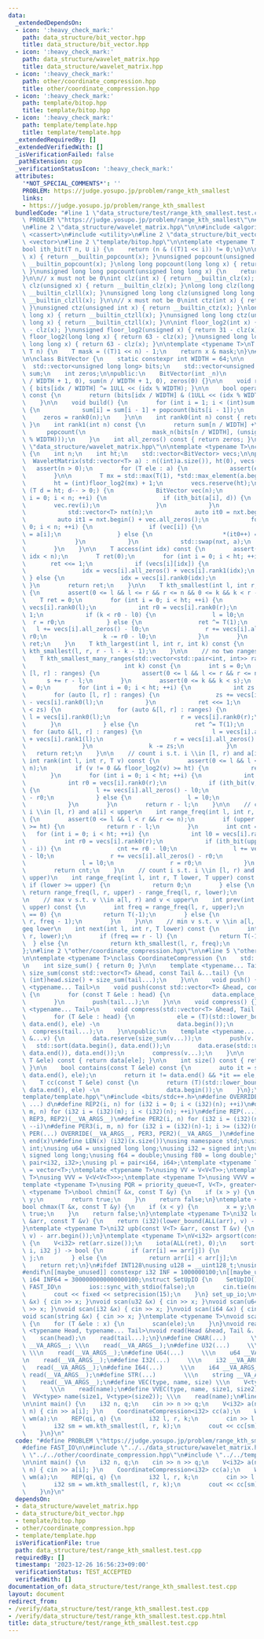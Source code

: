 ```yaml
---
data:
  _extendedDependsOn:
  - icon: ':heavy_check_mark:'
    path: data_structure/bit_vector.hpp
    title: data_structure/bit_vector.hpp
  - icon: ':heavy_check_mark:'
    path: data_structure/wavelet_matrix.hpp
    title: data_structure/wavelet_matrix.hpp
  - icon: ':heavy_check_mark:'
    path: other/coordinate_compression.hpp
    title: other/coordinate_compression.hpp
  - icon: ':heavy_check_mark:'
    path: template/bitop.hpp
    title: template/bitop.hpp
  - icon: ':heavy_check_mark:'
    path: template/template.hpp
    title: template/template.hpp
  _extendedRequiredBy: []
  _extendedVerifiedWith: []
  _isVerificationFailed: false
  _pathExtension: cpp
  _verificationStatusIcon: ':heavy_check_mark:'
  attributes:
    '*NOT_SPECIAL_COMMENTS*': ''
    PROBLEM: https://judge.yosupo.jp/problem/range_kth_smallest
    links:
    - https://judge.yosupo.jp/problem/range_kth_smallest
  bundledCode: "#line 1 \"data_structure/test/range_kth_smallest.test.cpp\"\n#define\
    \ PROBLEM \"https://judge.yosupo.jp/problem/range_kth_smallest\"\n#define FAST_IO\n\
    \n#line 2 \"data_structure/wavelet_matrix.hpp\"\n\n#include <algorithm>\n#include\
    \ <cassert>\n#include <utility>\n#line 2 \"data_structure/bit_vector.hpp\"\n#include\
    \ <vector>\n#line 2 \"template/bitop.hpp\"\n\ntemplate <typename T, typename U>\n\
    bool ith_bit(T n, U i) {\n    return (n & ((T)1 << i)) != 0;\n}\n\nint popcount(int\
    \ x) { return __builtin_popcount(x); }\nunsigned popcount(unsigned x) { return\
    \ __builtin_popcount(x); }\nlong long popcount(long long x) { return __builtin_popcountll(x);\
    \ }\nunsigned long long popcount(unsigned long long x) {\n    return __builtin_popcountll(x);\n\
    }\n\n// x must not be 0\nint clz(int x) { return __builtin_clz(x); }\nunsigned\
    \ clz(unsigned x) { return __builtin_clz(x); }\nlong long clz(long long x) { return\
    \ __builtin_clzll(x); }\nunsigned long long clz(unsigned long long x) { return\
    \ __builtin_clzll(x); }\n\n// x must not be 0\nint ctz(int x) { return __builtin_ctz(x);\
    \ }\nunsigned ctz(unsigned int x) { return __builtin_ctz(x); }\nlong long ctz(long\
    \ long x) { return __builtin_ctzll(x); }\nunsigned long long ctz(unsigned long\
    \ long x) { return __builtin_ctzll(x); }\n\nint floor_log2(int x) { return 31\
    \ - clz(x); }\nunsigned floor_log2(unsigned x) { return 31 - clz(x); }\nlong long\
    \ floor_log2(long long x) { return 63 - clz(x); }\nunsigned long long floor_log2(unsigned\
    \ long long x) { return 63 - clz(x); }\n\ntemplate <typename T>\nT mask_n(T x,\
    \ T n) {\n    T mask = ((T)1 << n) - 1;\n    return x & mask;\n}\n#line 4 \"data_structure/bit_vector.hpp\"\
    \n\nclass BitVector {\n    static constexpr int WIDTH = 64;\n\n    int n;\n  \
    \  std::vector<unsigned long long> bits;\n    std::vector<unsigned long long>\
    \ sum;\n    int zeros;\n\npublic:\n    BitVector(int _n)\n        : n(_n), bits(n\
    \ / WIDTH + 1, 0), sum(n / WIDTH + 1, 0), zeros(0) {}\n\n    void rev(int idx)\
    \ { bits[idx / WIDTH] ^= 1ULL << (idx % WIDTH); }\n\n    bool operator[](int idx)\
    \ const {\n        return (bits[idx / WIDTH] & (1ULL << (idx % WIDTH))) != 0;\n\
    \    }\n\n    void build() {\n        for (int i = 1; i < (int)sum.size(); ++i)\
    \ {\n            sum[i] = sum[i - 1] + popcount(bits[i - 1]);\n        }\n   \
    \     zeros = rank0(n);\n    }\n\n    int rank0(int n) const { return n - rank1(n);\
    \ }\n    int rank1(int n) const {\n        return sum[n / WIDTH] +\n         \
    \      popcount(\n                   mask_n(bits[n / WIDTH], (unsigned long long)(n\
    \ % WIDTH)));\n    }\n    int all_zeros() const { return zeros; }\n};\n#line 7\
    \ \"data_structure/wavelet_matrix.hpp\"\n\ntemplate <typename T>\nclass WaveletMatrix\
    \ {\n    int n;\n    int ht;\n    std::vector<BitVector> vecs;\n\npublic:\n  \
    \  WaveletMatrix(std::vector<T> a) : n((int)a.size()), ht(0), vecs() {\n     \
    \   assert(n > 0);\n        for (T ele : a) {\n            assert(ele >= 0);\n\
    \        }\n\n        T mx = std::max(T(1), *std::max_element(a.begin(), a.end()));\n\
    \        ht = (int)floor_log2(mx) + 1;\n        vecs.reserve(ht);\n\n        for\
    \ (T d = ht; d-- > 0;) {\n            BitVector vec(n);\n            for (int\
    \ i = 0; i < n; ++i) {\n                if (ith_bit(a[i], d)) {\n            \
    \        vec.rev(i);\n                }\n            }\n            vec.build();\n\
    \            std::vector<T> nxt(n);\n            auto it0 = nxt.begin();\n   \
    \         auto it1 = nxt.begin() + vec.all_zeros();\n            for (int i =\
    \ 0; i < n; ++i) {\n                if (vec[i]) {\n                    *(it1++)\
    \ = a[i];\n                } else {\n                    *(it0++) = a[i];\n  \
    \              }\n            }\n            std::swap(nxt, a);\n            vecs.emplace_back(std::move(vec));\n\
    \        }\n    }\n\n    T access(int idx) const {\n        assert(0 <= idx &&\
    \ idx < n);\n        T ret(0);\n        for (int i = 0; i < ht; ++i) {\n     \
    \       ret <<= 1;\n            if (vecs[i][idx]) {\n                ret ^= 1;\n\
    \                idx = vecs[i].all_zeros() + vecs[i].rank1(idx);\n           \
    \ } else {\n                idx = vecs[i].rank0(idx);\n            }\n       \
    \ }\n        return ret;\n    }\n\n    T kth_smallest(int l, int r, int k) const\
    \ {\n        assert(0 <= l && l <= r && r <= n && 0 <= k && k < r - l);\n    \
    \    T ret = 0;\n        for (int i = 0; i < ht; ++i) {\n            int l0 =\
    \ vecs[i].rank0(l);\n            int r0 = vecs[i].rank0(r);\n            ret <<=\
    \ 1;\n            if (k < r0 - l0) {\n                l = l0;\n              \
    \  r = r0;\n            } else {\n                ret ^= T(1);\n             \
    \   l += vecs[i].all_zeros() - l0;\n                r += vecs[i].all_zeros() -\
    \ r0;\n                k -= r0 - l0;\n            }\n        }\n        return\
    \ ret;\n    }\n    T kth_largest(int l, int r, int k) const {\n        return\
    \ kth_smallest(l, r, r - l - k - 1);\n    }\n\n    // no two ranges intersect\n\
    \    T kth_smallest_many_ranges(std::vector<std::pair<int, int>> ranges,\n   \
    \                            int k) const {\n        int s = 0;\n        for (auto\
    \ [l, r] : ranges) {\n            assert(0 <= l && l <= r && r <= n);\n      \
    \      s += r - l;\n        }\n        assert(0 <= k && k < s);\n        T ret\
    \ = 0;\n        for (int i = 0; i < ht; ++i) {\n            int zs = 0;\n    \
    \        for (auto [l, r] : ranges) {\n                zs += vecs[i].rank0(r)\
    \ - vecs[i].rank0(l);\n            }\n            ret <<= 1;\n            if (k\
    \ < zs) {\n                for (auto &[l, r] : ranges) {\n                   \
    \ l = vecs[i].rank0(l);\n                    r = vecs[i].rank0(r);\n         \
    \       }\n            } else {\n                ret ^= T(1);\n              \
    \  for (auto &[l, r] : ranges) {\n                    l = vecs[i].all_zeros()\
    \ + vecs[i].rank1(l);\n                    r = vecs[i].all_zeros() + vecs[i].rank1(r);\n\
    \                }\n                k -= zs;\n            }\n        }\n     \
    \   return ret;\n    }\n\n    // count i s.t. i \\in [l, r) and a[i] = v\n   \
    \ int rank(int l, int r, T v) const {\n        assert(0 <= l && l <= r && r <=\
    \ n);\n        if (v != 0 && floor_log2(v) >= ht) {\n            return 0;\n \
    \       }\n        for (int i = 0; i < ht; ++i) {\n            int l0 = vecs[i].rank0(l);\n\
    \            int r0 = vecs[i].rank0(r);\n            if (ith_bit(v, ht - 1 - i))\
    \ {\n                l += vecs[i].all_zeros() - l0;\n                r += vecs[i].all_zeros()\
    \ - r0;\n            } else {\n                l = l0;\n                r = r0;\n\
    \            }\n        }\n        return r - l;\n    }\n\n    // count i s.t.\
    \ i \\in [l, r) and a[i] < upper\n    int range_freq(int l, int r, T upper) const\
    \ {\n        assert(0 <= l && l < r && r <= n);\n        if (upper != 0 && floor_log2(upper)\
    \ >= ht) {\n            return r - l;\n        }\n        int cnt = 0;\n     \
    \   for (int i = 0; i < ht; ++i) {\n            int l0 = vecs[i].rank0(l);\n \
    \           int r0 = vecs[i].rank0(r);\n            if (ith_bit(upper, ht - 1\
    \ - i)) {\n                cnt += r0 - l0;\n                l += vecs[i].all_zeros()\
    \ - l0;\n                r += vecs[i].all_zeros() - r0;\n            } else {\n\
    \                l = l0;\n                r = r0;\n            }\n        }\n\
    \        return cnt;\n    }\n    // count i s.t. i \\in [l, r) and a[i] \\in [lower,\
    \ upper)\n    int range_freq(int l, int r, T lower, T upper) const {\n       \
    \ if (lower >= upper) {\n            return 0;\n        } else {\n           \
    \ return range_freq(l, r, upper) - range_freq(l, r, lower);\n        }\n    }\n\
    \n    // max v s.t. v \\in a[l, r) and v < upper\n    int prev(int l, int r, T\
    \ upper) const {\n        int freq = range_freq(l, r, upper);\n        if (freq\
    \ == 0) {\n            return T(-1);\n        } else {\n            return kth_smallest(l,\
    \ r, freq - 1);\n        }\n    }\n\n    // min v s.t. v \\in a[l, r) and v \\\
    geq lower\n    int next(int l, int r, T lower) const {\n        int freq = range_freq(l,\
    \ r, lower);\n        if (freq == r - l) {\n            return T(-1);\n      \
    \  } else {\n            return kth_smallest(l, r, freq);\n        }\n    }\n\
    };\n#line 2 \"other/coordinate_compression.hpp\"\n\n#line 5 \"other/coordinate_compression.hpp\"\
    \n\ntemplate <typename T>\nclass CoordinateCompression {\n    std::vector<T> data;\n\
    \n    int size_sum() { return 0; }\n\n    template <typename... Tail>\n    int\
    \ size_sum(const std::vector<T> &head, const Tail &...tail) {\n        return\
    \ (int)head.size() + size_sum(tail...);\n    }\n\n    void push() {}\n\n    template\
    \ <typename... Tail>\n    void push(const std::vector<T> &head, const Tail &...tail)\
    \ {\n        for (const T &ele : head) {\n            data.emplace_back(ele);\n\
    \        }\n        push(tail...);\n    }\n\n    void compress() {}\n\n    template\
    \ <typename... Tail>\n    void compress(std::vector<T> &head, Tail &...tail) {\n\
    \        for (T &ele : head) {\n            ele = (T)(std::lower_bound(data.begin(),\
    \ data.end(), ele) -\n                      data.begin());\n        }\n      \
    \  compress(tail...);\n    }\n\npublic:\n    template <typename... V>\n    CoordinateCompression(V\
    \ &...v) {\n        data.reserve(size_sum(v...));\n        push(v...);\n     \
    \   std::sort(data.begin(), data.end());\n        data.erase(std::unique(data.begin(),\
    \ data.end()), data.end());\n        compress(v...);\n    }\n\n    const T &operator[](const\
    \ T &ele) const { return data[ele]; }\n\n    int size() const { return data.size();\
    \ }\n\n    bool contains(const T &ele) const {\n        auto it = std::lower_bound(data.begin(),\
    \ data.end(), ele);\n        return it != data.end() && *it == ele;\n    }\n\n\
    \    T cc(const T &ele) const {\n        return (T)(std::lower_bound(data.begin(),\
    \ data.end(), ele) -\n                   data.begin());\n    }\n};\n#line 1 \"\
    template/template.hpp\"\n#include <bits/stdc++.h>\n#define OVERRIDE(a, b, c, d,\
    \ ...) d\n#define REP2(i, n) for (i32 i = 0; i < (i32)(n); ++i)\n#define REP3(i,\
    \ m, n) for (i32 i = (i32)(m); i < (i32)(n); ++i)\n#define REP(...) OVERRIDE(__VA_ARGS__,\
    \ REP3, REP2)(__VA_ARGS__)\n#define PER2(i, n) for (i32 i = (i32)(n)-1; i >= 0;\
    \ --i)\n#define PER3(i, m, n) for (i32 i = (i32)(n)-1; i >= (i32)(m); --i)\n#define\
    \ PER(...) OVERRIDE(__VA_ARGS__, PER3, PER2)(__VA_ARGS__)\n#define ALL(x) begin(x),\
    \ end(x)\n#define LEN(x) (i32)(x.size())\nusing namespace std;\nusing u32 = unsigned\
    \ int;\nusing u64 = unsigned long long;\nusing i32 = signed int;\nusing i64 =\
    \ signed long long;\nusing f64 = double;\nusing f80 = long double;\nusing pi =\
    \ pair<i32, i32>;\nusing pl = pair<i64, i64>;\ntemplate <typename T>\nusing V\
    \ = vector<T>;\ntemplate <typename T>\nusing VV = V<V<T>>;\ntemplate <typename\
    \ T>\nusing VVV = V<V<V<T>>>;\ntemplate <typename T>\nusing VVVV = V<V<V<V<T>>>>;\n\
    template <typename T>\nusing PQR = priority_queue<T, V<T>, greater<T>>;\ntemplate\
    \ <typename T>\nbool chmin(T &x, const T &y) {\n    if (x > y) {\n        x =\
    \ y;\n        return true;\n    }\n    return false;\n}\ntemplate <typename T>\n\
    bool chmax(T &x, const T &y) {\n    if (x < y) {\n        x = y;\n        return\
    \ true;\n    }\n    return false;\n}\ntemplate <typename T>\ni32 lob(const V<T>\
    \ &arr, const T &v) {\n    return (i32)(lower_bound(ALL(arr), v) - arr.begin());\n\
    }\ntemplate <typename T>\ni32 upb(const V<T> &arr, const T &v) {\n    return (i32)(upper_bound(ALL(arr),\
    \ v) - arr.begin());\n}\ntemplate <typename T>\nV<i32> argsort(const V<T> &arr)\
    \ {\n    V<i32> ret(arr.size());\n    iota(ALL(ret), 0);\n    sort(ALL(ret), [&](i32\
    \ i, i32 j) -> bool {\n        if (arr[i] == arr[j]) {\n            return i <\
    \ j;\n        } else {\n            return arr[i] < arr[j];\n        }\n    });\n\
    \    return ret;\n}\n#ifdef INT128\nusing u128 = __uint128_t;\nusing i128 = __int128_t;\n\
    #endif\n[[maybe_unused]] constexpr i32 INF = 1000000100;\n[[maybe_unused]] constexpr\
    \ i64 INF64 = 3000000000000000100;\nstruct SetUpIO {\n    SetUpIO() {\n#ifdef\
    \ FAST_IO\n        ios::sync_with_stdio(false);\n        cin.tie(nullptr);\n#endif\n\
    \        cout << fixed << setprecision(15);\n    }\n} set_up_io;\nvoid scan(char\
    \ &x) { cin >> x; }\nvoid scan(u32 &x) { cin >> x; }\nvoid scan(u64 &x) { cin\
    \ >> x; }\nvoid scan(i32 &x) { cin >> x; }\nvoid scan(i64 &x) { cin >> x; }\n\
    void scan(string &x) { cin >> x; }\ntemplate <typename T>\nvoid scan(V<T> &x)\
    \ {\n    for (T &ele : x) {\n        scan(ele);\n    }\n}\nvoid read() {}\ntemplate\
    \ <typename Head, typename... Tail>\nvoid read(Head &head, Tail &...tail) {\n\
    \    scan(head);\n    read(tail...);\n}\n#define CHAR(...)       \\\n    string\
    \ __VA_ARGS__; \\\n    read(__VA_ARGS__);\n#define U32(...)     \\\n    u32 __VA_ARGS__;\
    \ \\\n    read(__VA_ARGS__);\n#define U64(...)     \\\n    u64 __VA_ARGS__; \\\
    \n    read(__VA_ARGS__);\n#define I32(...)     \\\n    i32 __VA_ARGS__; \\\n \
    \   read(__VA_ARGS__);\n#define I64(...)     \\\n    i64 __VA_ARGS__; \\\n   \
    \ read(__VA_ARGS__);\n#define STR(...)        \\\n    string __VA_ARGS__; \\\n\
    \    read(__VA_ARGS__);\n#define VEC(type, name, size) \\\n    V<type> name(size);\
    \       \\\n    read(name);\n#define VVEC(type, name, size1, size2)    \\\n  \
    \  VV<type> name(size1, V<type>(size2)); \\\n    read(name);\n#line 7 \"data_structure/test/range_kth_smallest.test.cpp\"\
    \n\nint main() {\n    i32 n, q;\n    cin >> n >> q;\n    V<i32> a(n);\n    REP(i,\
    \ n) { cin >> a[i]; }\n    CoordinateCompression<i32> cc(a);\n    WaveletMatrix<i32>\
    \ wm(a);\n    REP(qi, q) {\n        i32 l, r, k;\n        cin >> l >> r >> k;\n\
    \        i32 sm = wm.kth_smallest(l, r, k);\n        cout << cc[sm] << '\\n';\n\
    \    }\n}\n"
  code: "#define PROBLEM \"https://judge.yosupo.jp/problem/range_kth_smallest\"\n\
    #define FAST_IO\n\n#include \"../../data_structure/wavelet_matrix.hpp\"\n#include\
    \ \"../../other/coordinate_compression.hpp\"\n#include \"../../template/template.hpp\"\
    \n\nint main() {\n    i32 n, q;\n    cin >> n >> q;\n    V<i32> a(n);\n    REP(i,\
    \ n) { cin >> a[i]; }\n    CoordinateCompression<i32> cc(a);\n    WaveletMatrix<i32>\
    \ wm(a);\n    REP(qi, q) {\n        i32 l, r, k;\n        cin >> l >> r >> k;\n\
    \        i32 sm = wm.kth_smallest(l, r, k);\n        cout << cc[sm] << '\\n';\n\
    \    }\n}\n"
  dependsOn:
  - data_structure/wavelet_matrix.hpp
  - data_structure/bit_vector.hpp
  - template/bitop.hpp
  - other/coordinate_compression.hpp
  - template/template.hpp
  isVerificationFile: true
  path: data_structure/test/range_kth_smallest.test.cpp
  requiredBy: []
  timestamp: '2023-12-26 16:56:23+09:00'
  verificationStatus: TEST_ACCEPTED
  verifiedWith: []
documentation_of: data_structure/test/range_kth_smallest.test.cpp
layout: document
redirect_from:
- /verify/data_structure/test/range_kth_smallest.test.cpp
- /verify/data_structure/test/range_kth_smallest.test.cpp.html
title: data_structure/test/range_kth_smallest.test.cpp
---
```

